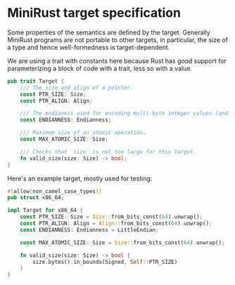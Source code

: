 # MiniRust target specification

Some properties of the semantics are defined by the target.
Generally MiniRust programs are not portable to other targets, in particular, the size of a type and hence well-formedness is target-dependent.

We are using a trait with constants here because Rust has good support for parameterizing a block of code with a trait, less so with a value.

```rust
pub trait Target {
    /// The size and align of a pointer.
    const PTR_SIZE: Size;
    const PTR_ALIGN: Align;

    /// The endianess used for encoding multi-byte integer values (and pointers).
    const ENDIANNESS: Endianness;

    /// Maximum size of an atomic operation.
    const MAX_ATOMIC_SIZE: Size;

    /// Checks that `size` is not too large for this target.
    fn valid_size(size: Size) -> bool;
}
```

Here's an example target, mostly used for testing:

```rust
#[allow(non_camel_case_types)]
pub struct x86_64;

impl Target for x86_64 {
    const PTR_SIZE: Size = Size::from_bits_const(64).unwrap();
    const PTR_ALIGN: Align = Align::from_bits_const(64).unwrap();
    const ENDIANNESS: Endianness = LittleEndian;

    const MAX_ATOMIC_SIZE: Size = Size::from_bits_const(64).unwrap();

    fn valid_size(size: Size) -> bool {
        size.bytes().in_bounds(Signed, Self::PTR_SIZE)
    }
}
```

